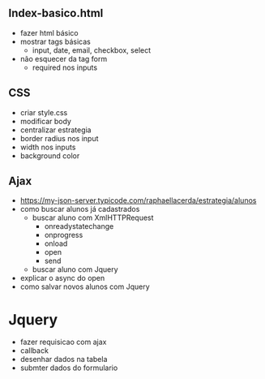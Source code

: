 ## Index-basico.html

* fazer html básico
* mostrar tags básicas
  * input, date, email, checkbox, select
* não esquecer da tag form
  * required nos inputs


## CSS

* criar style.css
* modificar body
* centralizar estrategia
* border radius nos input
* width nos inputs
* background color

## Ajax

* https://my-json-server.typicode.com/raphaellacerda/estrategia/alunos
* como buscar alunos já cadastrados
  * buscar aluno com XmlHTTPRequest
    * onreadystatechange
    * onprogress
    * onload
    * open
    * send
  * buscar aluno com Jquery 
* explicar o async do open
* como salvar novos alunos com Jquery

# Jquery

* fazer requisicao com ajax
* callback
* desenhar dados na tabela
* submter dados do formulario